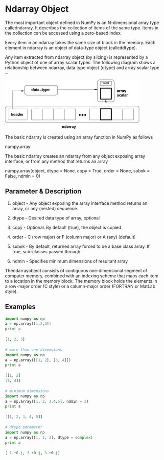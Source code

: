 # Ndarray Object

The most important object defined in NumPy is an N-dimensional array type calledndarray. It describes the collection of items of the same type. Items in the collection can be accessed using a zero-based index.

Every item in an ndarray takes the same size of block in the memory. Each element in ndarray is an object of data-type object (calleddtype).

Any item extracted from ndarray object (by slicing) is represented by a Python object of one of array scalar types. The following diagram shows a relationship between ndarray, data type object (dtype) and array scalar type −

![Ndarray](media/Ndarray-Object-image1.jpg)

The basic ndarray is created using an array function in NumPy as follows

numpy.array

The basic ndarray creates an ndarray from any object exposing array interface, or from any method that returns an array

numpy.array(object, dtype = None, copy = True, order = None, subok = False, ndmin = 0)

## Parameter & Description

1. object - Any object exposing the array interface method returns an array, or any (nested) sequence.

2. dtype - Desired data type of array, optional

3. copy - Optional. By default (true), the object is copied

4. order - C (row major) or F (column major) or A (any) (default)

5. subok - By default, returned array forced to be a base class array. If true, sub-classes passed through

6. ndmin - Specifies minimum dimensions of resultant array

Thendarrayobject consists of contiguous one-dimensional segment of computer memory, combined with an indexing scheme that maps each item to a location in the memory block. The memory block holds the elements in a row-major order (C style) or a column-major order (FORTRAN or MatLab style).

## Examples

```python
import numpy as np
a = np.array([1,2,3])
print a

[1, 2, 3]

# more than one dimensions
import numpy as np
a = np.array([[1, 2], [3, 4]])
print a

[[1, 2]
[3, 4]]

# minimum dimensions
import numpy as np
a = np.array([1, 2, 3,4,5], ndmin = 2)
print a

[[1, 2, 3, 4, 5]]

# dtype parameter
import numpy as np
a = np.array([1, 2, 3], dtype = complex)
print a

[ 1.+0.j, 2.+0.j, 3.+0.j]
```
